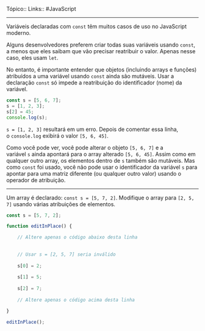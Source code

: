 Tópico::
Links:: #JavaScript 

---
Variáveis declaradas com `const` têm muitos casos de uso no JavaScript moderno.

Alguns desenvolvedores preferem criar todas suas variáveis usando `const`, a menos que eles saibam que vão precisar reatribuir o valor. Apenas nesse caso, eles usam `let`.

No entanto, é importante entender que objetos (incluindo arrays e funções) atribuídos a uma variável usando `const` ainda são mutáveis. Usar a declaração `const` só impede a reatribuição do identificador (nome) da variável.

```js
const s = [5, 6, 7];
s = [1, 2, 3];
s[2] = 45;
console.log(s);
```

`s = [1, 2, 3]` resultará em um erro. Depois de comentar essa linha, o `console.log` exibirá o valor `[5, 6, 45]`.

Como você pode ver, você pode alterar o objeto `[5, 6, 7]` e a variável `s` ainda apontará para o array alterado `[5, 6, 45]`. Assim como em qualquer outro array, os elementos dentro de `s` também são mutáveis. Mas como `const` foi usado, você não pode usar o identificador da variável `s` para apontar para uma matriz diferente (ou qualquer outro valor) usando o operador de atribuição.

---

Um array é declarado: `const s = [5, 7, 2]`. Modifique o array para `[2, 5, 7]` usando várias atribuições de elementos.

```js
const s = [5, 7, 2];

function editInPlace() {

	// Altere apenas o código abaixo desta linha
	  
	
	// Usar s = [2, 5, 7] seria inválido
	
	s[0] = 2;
	
	s[1] = 5;
	
	s[2] = 7;
	
	// Altere apenas o código acima desta linha

}

editInPlace();
```